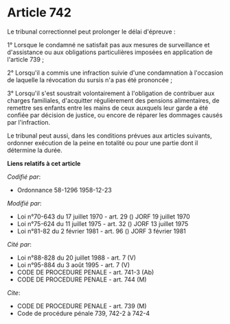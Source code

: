 # Article 742

Le tribunal correctionnel peut prolonger le délai d'épreuve :

1° Lorsque le condamné ne satisfait pas aux mesures de surveillance et d'assistance ou aux obligations particulières imposées
en application de l'article 739 ;

2° Lorsqu'il a commis une infraction suivie d'une condamnation à l'occasion de laquelle la révocation du sursis n'a pas été
prononcée ;

3° Lorsqu'il s'est soustrait volontairement à l'obligation de contribuer aux charges familiales, d'acquitter régulièrement
des pensions alimentaires, de remettre ses enfants entre les mains de ceux auxquels leur garde a été confiée par décision de
justice, ou encore de réparer les dommages causés par l'infraction.

Le tribunal peut aussi, dans les conditions prévues aux articles suivants, ordonner exécution de la peine en totalité ou pour
une partie dont il détermine la durée.

**Liens relatifs à cet article**

_Codifié par_:

  - Ordonnance 58-1296 1958-12-23

_Modifié par_:

  - Loi n°70-643 du 17 juillet 1970 - art. 29 () JORF 19 juillet 1970
  - Loi n°75-624 du 11 juillet 1975 - art. 32 () JORF 13 juillet 1975
  - Loi n°81-82 du 2 février 1981 - art. 96 () JORF 3 février 1981

_Cité par_:

  - Loi n°88-828 du 20 juillet 1988 - art. 7 (V)
  - Loi n°95-884 du 3 août 1995 - art. 7 (V)
  - CODE DE PROCEDURE PENALE - art. 741-3 (Ab)
  - CODE DE PROCEDURE PENALE - art. 744 (M)

_Cite_:

  - CODE DE PROCEDURE PENALE - art. 739 (M)
  - Code de procédure pénale 739, 742-2 à 742-4
